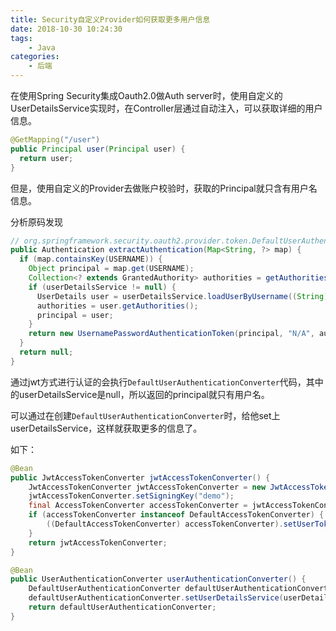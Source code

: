 ```yaml
---
title: Security自定义Provider如何获取更多用户信息
date: 2018-10-30 10:24:30
tags:
    - Java
categories:
    - 后端
---
```


在使用Spring Security集成Oauth2.0做Auth server时，使用自定义的UserDetailsService实现时，在Controller层通过自动注入，可以获取详细的用户信息。

<!--more-->

```java
@GetMapping("/user")
public Principal user(Principal user) {
  return user;
}
```

但是，使用自定义的Provider去做账户校验时，获取的Principal就只含有用户名信息。

分析原码发现

```java
// org.springframework.security.oauth2.provider.token.DefaultUserAuthenticationConverter
public Authentication extractAuthentication(Map<String, ?> map) {
  if (map.containsKey(USERNAME)) {
    Object principal = map.get(USERNAME);
    Collection<? extends GrantedAuthority> authorities = getAuthorities(map);
    if (userDetailsService != null) {
      UserDetails user = userDetailsService.loadUserByUsername((String) map.get(USERNAME));
      authorities = user.getAuthorities();
      principal = user;
    }
    return new UsernamePasswordAuthenticationToken(principal, "N/A", authorities);
  }
  return null;
}
```
通过jwt方式进行认证的会执行`DefaultUserAuthenticationConverter`代码，其中的userDetailsService是null，所以返回的principal就只有用户名。

可以通过在创建`DefaultUserAuthenticationConverter`时，给他set上userDetailsService，这样就获取更多的信息了。

如下：

```java
@Bean
public JwtAccessTokenConverter jwtAccessTokenConverter() {
    JwtAccessTokenConverter jwtAccessTokenConverter = new JwtAccessTokenConverter();
    jwtAccessTokenConverter.setSigningKey("demo");
    final AccessTokenConverter accessTokenConverter = jwtAccessTokenConverter.getAccessTokenConverter();
    if (accessTokenConverter instanceof DefaultAccessTokenConverter) {
        ((DefaultAccessTokenConverter) accessTokenConverter).setUserTokenConverter(userAuthenticationConverter());
    }
    return jwtAccessTokenConverter;
}

@Bean
public UserAuthenticationConverter userAuthenticationConverter() {
    DefaultUserAuthenticationConverter defaultUserAuthenticationConverter = new DefaultUserAuthenticationConverter();
    defaultUserAuthenticationConverter.setUserDetailsService(userDetailsService);
    return defaultUserAuthenticationConverter;
}
```
